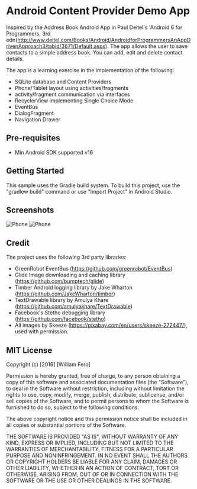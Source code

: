 Android Content Provider Demo App
=================================

Inspired by the Address Book Android App in Paul Deitel's 'Android 6 for Programmers, 3rd edn(http://www.deitel.com/Books/Android/AndroidforProgrammersAnAppDrivenApproach3/tabid/3671/Default.aspx). 
The app allows the user to save contacts to a simple address book.
You can add, edit and delete contact details.

The app is a learning exercise in the implementation of the following:
- SQLite database and Content Providers
- Phone/Tablet layout using activities/fragments
- activity/fragment communication via interfaces
- RecyclerView implementing Single Choice Mode
- EventBus 
- DialogFragment
- Navigation Drawer


Pre-requisites
--------------

- Min Android SDK supported v16

Getting Started
---------------

This sample uses the Gradle build system. To build this project, use the
"gradlew build" command or use "Import Project" in Android Studio.

Screenshots
-----------

![Phone](screenshots/content-provider-app-preview-1.gif "Interacting with the app")
![Phone](screenshots/content-provider-app-preview-2.gif "Interacting with the app")

Credit
------
The project uses the following 3rd party libraries:
- GreenRobot EventBus (https://github.com/greenrobot/EventBus)
- Glide Image downloading and caching library (https://github.com/bumptech/glide)
- Timber Android logging library by Jake Wharton (https://github.com/JakeWharton/timber)
- TextDrawable library by Amulya Khare (https://github.com/amulyakhare/TextDrawable)
- Facebook's Stetho debugging library (https://github.com/facebook/stetho)
- All images by Skeeze (https://pixabay.com/en/users/skeeze-272447/), used with permission.

MIT License
-----------

Copyright (c) [2016] [William Fero]

Permission is hereby granted, free of charge, to any person obtaining a copy
of this software and associated documentation files (the "Software"), to deal
in the Software without restriction, including without limitation the rights
to use, copy, modify, merge, publish, distribute, sublicense, and/or sell
copies of the Software, and to permit persons to whom the Software is
furnished to do so, subject to the following conditions:

The above copyright notice and this permission notice shall be included in all
copies or substantial portions of the Software.

THE SOFTWARE IS PROVIDED "AS IS", WITHOUT WARRANTY OF ANY KIND, EXPRESS OR
IMPLIED, INCLUDING BUT NOT LIMITED TO THE WARRANTIES OF MERCHANTABILITY,
FITNESS FOR A PARTICULAR PURPOSE AND NONINFRINGEMENT. IN NO EVENT SHALL THE
AUTHORS OR COPYRIGHT HOLDERS BE LIABLE FOR ANY CLAIM, DAMAGES OR OTHER
LIABILITY, WHETHER IN AN ACTION OF CONTRACT, TORT OR OTHERWISE, ARISING FROM,
OUT OF OR IN CONNECTION WITH THE SOFTWARE OR THE USE OR OTHER DEALINGS IN THE
SOFTWARE.
